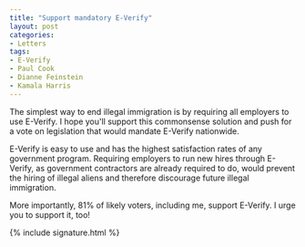 ```yaml
---
title: "Support mandatory E-Verify"
layout: post
categories:
- Letters
tags:
- E-Verify
- Paul Cook
- Dianne Feinstein
- Kamala Harris
---
```


The simplest way to end illegal immigration is by requiring all employers to use E-Verify. I hope you'll support this commonsense solution and push for a vote on legislation that would mandate E-Verify nationwide.

E-Verify is easy to use and has the highest satisfaction rates of any government program. Requiring employers to run new hires through E-Verify, as government contractors are already required to do, would prevent the hiring of illegal aliens and therefore discourage future illegal immigration.

More importantly, 81% of likely voters, including me, support E-Verify. I urge you to support it, too!

{% include signature.html %}
